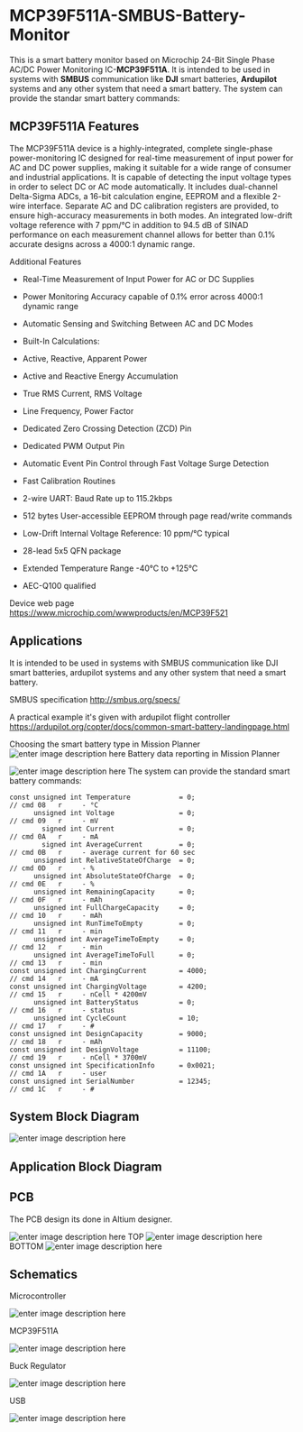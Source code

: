 # MCP39F511A-SMBUS-Battery-Monitor

This is a smart battery monitor based on Microchip 24-Bit Single Phase AC/DC Power Monitoring IC-**MCP39F511A**.
It is intended to be used in systems with **SMBUS** communication like **DJI** smart batteries, **Ardupilot** systems and any other system that need a smart battery.
The system can provide the standar smart battery commands:


## MCP39F511A Features


The MCP39F511A device is a highly-integrated, complete single-phase power-monitoring IC designed for real-time measurement of input power for AC and DC power supplies, making it suitable for a wide range of consumer and industrial applications. It is capable of detecting the input voltage types in order to select DC or AC mode automatically. It includes dual-channel Delta-Sigma ADCs, a 16-bit calculation engine, EEPROM and a flexible 2-wire interface. Separate AC and DC calibration registers are provided, to ensure high-accuracy measurements in both modes. An integrated low-drift voltage reference with 7 ppm/°C in addition to 94.5 dB of SINAD performance on each measurement channel allows for better than 0.1% accurate designs across a 4000:1 dynamic range.

Additional Features

-   Real-Time Measurement of Input Power for AC or DC Supplies
-   Power Monitoring Accuracy capable of 0.1% error across 4000:1 dynamic range
-   Automatic Sensing and Switching Between AC and DC Modes
-   Built-In Calculations:

-   Active, Reactive, Apparent Power
-   Active and Reactive Energy Accumulation
-   True RMS Current, RMS Voltage
-   Line Frequency, Power Factor

-   Dedicated Zero Crossing Detection (ZCD) Pin
-   Dedicated PWM Output Pin
-   Automatic Event Pin Control through Fast Voltage Surge Detection
-   Fast Calibration Routines
-   2-wire UART: Baud Rate up to 115.2kbps
-   512 bytes User-accessible EEPROM through page read/write commands
-   Low-Drift Internal Voltage Reference: 10 ppm/°C typical
-   28-lead 5x5 QFN package
-   Extended Temperature Range -40°C to +125°C
-   AEC-Q100 qualified

Device web page https://www.microchip.com/wwwproducts/en/MCP39F521

## Applications

   It is intended to be used in systems with SMBUS communication like DJI smart batteries, ardupilot systems and any other system that need a smart battery.
   
SMBUS specification http://smbus.org/specs/

A practical example it's given with ardupilot flight controller https://ardupilot.org/copter/docs/common-smart-battery-landingpage.html

Choosing the smart battery type in Mission Planner 
![enter image description here](https://lh3.googleusercontent.com/Nz-Pm1pWJTOUIaxA-z57OdngeumQ3byctwtXQpXhdJjJvFH2G75ZisiXTt_YqtdU_KT-H7r8BxtbJXsmjkfiC7dk_nBpC6IXZzAnMZEXXUMdKEmUa3rm-YRL7fMDNnnFpL4B_h-DdeFJD3oupeDf4Xo9g6Dn9DS2gAJ0pONZQpTh-VDq5p-k_-YIqCLixPxyzsFc_1xiJCDfkdUAY84rwKvuFDElOazsuFaVKV0OYDmp81ejp-FZe_ThhOaoDbhUK3veCs--ZQ04HXqB6wcP_gjUEn03-y1hBO-J8jzdc3NW5SWLbFloRVrCuE_Z4dpi4lbXtnajVtCz--DkNRfJn35n_iG8OE6iFba7EjcfYEl6NRTXY2O11-NxNzWuyFSxKlbdTLcmpHaBDyAThOB1OaTAIUaLeAW-yXNobNUMilDSiB7Rc8qEFtWbEncP-JZ5lQuWVdd9xRi5KGi0K-ZaL8leC5z2iDeEBrMUa4RmStFe_cKMEo2vfOeeFzlenm7YsotuGxmqYq859y3Np_nV0buwtyf7UizVAZ8er6XtD1JjNKFOalG4K1F4rl6ZHhaMYLripbNF4uViVaMyafElcr7H9fH7AwB1MeJp1bWUgWmZWsb3DcUdldw8J3FPW6YNFXn1ap8luLlEaPn9geQMB6E0DqHzDcmETp9U2jmAye3svp2CE77IcOm-HygEWqvwdtamlR5GBlN8k-47oyUWkofI=w1836-h530-no?authuser=0)
Battery data reporting in Mission Planner

![enter image description here](https://lh3.googleusercontent.com/hcL6z32l4YAc2mXp1lRe-uz-v7Su1y8u6KC85UWVEVa2h-mTP8tP8_Yr1OnQzo8a2IyKg1VMdzUMCdkijQlNhCU0yPWmhL33xeFpH7a7uBdMMz_tRICi-dvyxnP0DDylh35PQnCFl60mTG2XjByv4Qli2t6q900__D6xdWrOWyZQZdKO7zM_tFJhuQe06LKGHuJatR3tXRFOFjUtTWwS1DIstCho5Xoz_FHmOcj1dVUWz1azOfiUONmOsL_i_5rTZ7WTMRXeH9sP3GqeXYw1sPjtdb9DBtcg-om1B6oxMkscEvvuzQSTrLD-NZQRyu-2-7NognPl_X5dV5sD_S0Jai_J_aSO8NOHEJVnFFphHFaoQKyY15fqkSwAvkb8-c8YipZhLy75yid7pzNplYG0E-p7USjREm0Al7NKdbD5wIMpE1cv0AgFisqb7SkHwfYYluO2STIA-kzLQgiWZRKRG38QT0zo8B5esi76KOeh-uHfz7SQ7MU0d5Ln2dgTNY0b-8BjsTX0TIBBSyPbv4L0qBYSE3ME6PcoJj6SK71nKDl83wb6lgiEU1xNynSRFNRW7vpk_mDQLEjSemAyzN6C3FQizCwogOTMK9zaPpyH_K0KxfNqvc5UT8P0spnnQJPfTamQe6bQoc1ysl-6Wmv5NA-OSXF4PPYKZTu6CdivQMBtUmi3RDi1pf2AEfixdiAprrH7trKxJpnbQ4srLOLTSRKQ=w1834-h1268-no?authuser=0)
The system can provide the standard smart battery commands:

    const unsigned int Temperature            = 0;                            // cmd 08   r     - °C
          unsigned int Voltage                = 0;                            // cmd 09   r     - mV
            signed int Current                = 0;                            // cmd 0A   r     - mA
            signed int AverageCurrent         = 0;                            // cmd 0B   r     - average current for 60 sec
          unsigned int RelativeStateOfCharge  = 0;                            // cmd 0D   r     - %
          unsigned int AbsoluteStateOfCharge  = 0;                            // cmd 0E   r     - %
          unsigned int RemainingCapacity      = 0;                            // cmd 0F   r     - mAh
          unsigned int FullChargeCapacity     = 0;                            // cmd 10   r     - mAh
          unsigned int RunTimeToEmpty         = 0;                            // cmd 11   r     - min
          unsigned int AverageTimeToEmpty     = 0;                            // cmd 12   r     - min
          unsigned int AverageTimeToFull      = 0;                            // cmd 13   r     - min
    const unsigned int ChargingCurrent        = 4000;                         // cmd 14   r     - mA
    const unsigned int ChargingVoltage        = 4200;                        // cmd 15   r     - nCell * 4200mV
          unsigned int BatteryStatus          = 0;                            // cmd 16   r     - status
          unsigned int CycleCount             = 10;                           // cmd 17   r     - #
    const unsigned int DesignCapacity         = 9000;                         // cmd 18   r     - mAh
    const unsigned int DesignVoltage          = 11100;                        // cmd 19   r     - nCell * 3700mV
    const unsigned int SpecificationInfo      = 0x0021;                       // cmd 1A   r     - user
    const unsigned int SerialNumber           = 12345;                        // cmd 1C   r     - #

## System Block Diagram 
![enter image description here](https://lh3.googleusercontent.com/nfrRgmDpWArEZyKCqp56XCvQEb8YLTjk311lAF-9KTVOoLHCybbQCt4Gp0QiAcUMQO0m9Y9CEkIWEDdodZbueM5s8twYw3EhHnEBz-cypKiFNXePmYkJRBnyDVswa_BuvIPQL80JcJxGzYxEFiw6Pn0vBqQOgOznodHR9tf3NdyQh5yWdnjKgCETpPf-ctZdyVy7ImQgH4NyK7Jt69VEJ9luRyIH2Qoq0eo6IrZcFbj3fqAhQCt4UN2x6pTz7BEZ7KgKfrW_vacdC8l-r5AkF_2ivZwJXE7i0ARP2ga5neRCIa2m1I07tp6uyfrv7z9X0wdQDZM7CJM70GdfZl6WFoFxzvCSf_SCvJahmNEUlSQoO6n22N0XUNu4vmhxn-30Dr00B_xZ0gqaAwcFRs2rczKQbU15Z3tDJKognfqB1A9r-wMcASAMEbRgdg3rNH1FMsZl2HDjMhtaW4W-IJd5-Obj3osu6AcYGn68IH3UyQYj3-24yCvnnAA07AHNfiMxxelSVnPaw-AzV2jzvkqdmtLrpSpmwddrMVBxRcrY2FA3zZBi8LdEhlRhW5o_JE4_L6Y_XjObBQv2D70YOpnCLrbp7rvi5vDD1jXDJksEqsMuZtHWvimPGflz341RZ2a5Q1n3xbqI87AmG2Lsxtv-7pDxe2fKZk7m0JzykRWY_JDa0Fw9or5dWU1lTQEyOyHnEAat772VmuGpi53au52L_RsM=w1055-h808-no?authuser=0)

## Application Block Diagram 



## PCB

The PCB design its done in Altium designer.

![enter image description here](https://lh3.googleusercontent.com/Inny6Rmvvf0m7qI5NzU4f-6bc4WiuC_tW0TJT-wi3_VeKG1nn7TIgDNy4kCZNQuXjgsIBpZeTB_FxmBoI4RloEczqI8ZF5iHU1IWLeGLQN7i9x_bajdC9R54vAHWiUMYzg8N9qbkvoBzFDQcEqKUZttaTfVJN2GFjP1ZiV5KQ7LautGzyS0qeRmKqKJtJkxkT5-gsmcvmUxoEw0tm6syPitnR0MN0PGUP9r01ozemO-JS6V6NV_FJS0d-4Kz3zjmrA6jkpK5ReXr_uGfcAGlGXRt02loo2mbVI_ZL4kHQwP3eAOnxz6EOzmyDwtW6bjm6NvaRXlJ3rKsoIOJhGolH0s4-Z-uZc89oMOy0ck9Oz4TPrPP_MiNWRMcF16M-2ZuLLysi8o4kbqnHw40vNUrgjQHTQTQ_da0aB5saOhglsN-ifu0dg5DnDTJ6dvyasGPixPBfU0bLjVa61xWQhEhq2Fblyqid-zV5QNJ60OX27c6_8idUUEDptB7be9dfE62gTG0GF8BapZfAtnQBvwR9lGLIXwRi9pvq4yVGH21567V4AE5vw07MAIErqIsrVUcWSUDtueVocSwyizqIX5hYU2luGurq2PiK7ayoGM5L-IKYEmEu0vQBjFs7kELH6Rml59u3bKCyTOD9WKHzUJ4dlIfc0j48A6MQ0Iw3NENY5PAz7mirUMMpPSLrKI5LZB6qpvQXv-0Q6Syn04t4otKG7Z7=w1176-h850-no?authuser=0)
TOP
![enter image description here](https://lh3.googleusercontent.com/0sR9tUNKSVFZ6ngiYEknXE-KwPa7t5PO1uAQQ_g4ya1COkfoZOUy0oj9Js52t1xWhz2JlhvSx76p3RtglKbGnLkOzIt9pv1MPGV5Sxdj8ryAw51JZnaTyrq91bXKyyIfq2Vq7k-_8rFRcX5o0eIySgb4kRB_VlrbDvTnj-8xJ5zTTyW8rrqgl9GSxv1urxdUn-I_fg64qsgv1Sfoakg4y-vUiON9J4Gc8i1RsK75fjf_lc8nJtbX_lxdqmw2s2HDFys-jbpBDwfSzt3Z6XyVjGvqqiSYgrNp9Pt4FYDQDMLRxmLuCcQi7piRM-tGrdP2lefcoJxhz1gbRHrxdan3rSVsXHlCxucOXOLNjBoY9zJRqgWjYWKRm0gVOu4Tc3VgzCe99qazKBEsE0MHOvvQvP7oYFsplXRfRddjTs0aNSwyK9Lgl-W60Xeey_xyr5JUM6A7QJc5QbhUCxaDCPgB9_Ertab9Cb_sGdz1uXuKHu1L4wNiFVXbqhgbUvmlw5LsnTnLnT7vytRMTtdHi6aEkxmndAlLbTQ9H0cNnrnbpBNgTXz8Or9psKIR4NS1KITmzkdPrevvzd4RhDdAe7073JrpFBXhIbN1CyZ7O95SMAapovqWK0KeSTW4G_I1wW1bmSzPG_bIP2SE10cQsAgCM4BiVJYsTgiDm7wfHF0GOCfiDjttPuf9CsdA2fxgVI1oc1zswRgp59O-00uM6rDWpwVS=w1918-h937-no?authuser=0)
BOTTOM
![enter image description here](https://lh3.googleusercontent.com/rPR1jMwrJ2FJ34PbIamnCQ8-TPfeDdgksoXUgEFM9N8Z4wVGwKos3V2guCtpA-zUaferPNvGgB86Hb7ek1Z0SlTtT05s_ZU7YeKQvc_JTx-5m26-6OzR4qa0dT-AjNoxIqeIUtzb-AaNCtleHNBelAL5BRQ6UEw5eMZDgkz3He_v-_PBoI_h6sKH4izuwBofXf69GKJzJzbUBwjKVEuZfrHIk_ZVW0S9TtgYAitPvASqvV4MqvVqKw7pTYErn4JEfpdK7ykFOWSgUcLWRRoDKDtKFwoAQjHxntq_P6783kVtnDwRAiT93_qt91tH7AyhaaK-38fOPRLQUJVnrUqkipA9xwIHdyCWz7Rt6e5YknqrWHCuiXsYi3f_AHSDx8wd86lKlHUTTEKjYW6KfO7yG5RCnFaCLioicc4J1AsBQ0juU58NbK36MBBQ9KG41-2WRk1PLKxU60ct7Iwe-s1KFMT3Ngzak5NtZQ31FriVmfsf52eoBBRGu7we4xRk3QrTyHFt13FySNwyCRAPXgpSUfZtm450nAbYbq_8sOQ_ccbKzFwzgJuKQqXhel4UCpRDEQlht7-Blf93ex0187YSKkbOAJ5kAp0kbFOeYn9ITF1kcpZL9H6YmtXSr4rR_VcT3zI5oGp4ag0itBFo6-Vl1kX_znmLpBHDXUOlcnY6Ymv4Xlth9WUJUXwaPU6o3muWVlhkwsSkzLH7p-ROczdZqT4S=w1918-h934-no?authuser=0)

## Schematics
Microcontroller

![enter image description here](https://lh3.googleusercontent.com/mSzP7UsCJ-I1wtHEh31xxDW4gVl6GFHgebOBKciEZVFpPPXRAUbkpExHZWhTk8EMTdNuoJgXLgYo6xoNQa0jmwH8--gCtyMGX1775qpx-YiO80Rn3pq7rpd_Ckj_UxwUKTF-6f2mpWWj86FpqvNTYPcsQeqf7HOXHYqJ6jPhNUhK5_n0lqXcrEL82m1dIYZ3g5nmws4L2BrYNKWv5veKXrUbyfuvi8cFwaaFVTtWIjIbYvMqveechPfYSm7bxTQljnWBcOfhsUhQckiqrI4nzsyLbzXMmKL_G7vGiIhNlCeZ5SNlEE3SQXjweIunII8sl9ORiMssU9KEW7p_qqqQ5Ap-8xpteJxnnA_gTb8Tm7z36rreaXDSbKTRDatWzDGvvDgZ0ixW3rBv889DtG2e-qq8ydhrsf9QSUcvVN9Q9gUtmRky2MhTq-Nsr0i5hs_Yk-KB17zMpO8xDb2WTGK3cj-oFsc4tgJ8scdM8g1QGGGM9p-UUdbet_nvV5skuFMTF4US3bM6--IkLced9AozEVEbt1bDB_7kWYXwSwlM9HmU2cbbElPsIJKNOfZIIUw3jJnJBN6XGrWKxR4qKbnGUM4LYg4l7H-_96HjXq2KPoc1cF8mTKakyijfJ8nsMnl0rMCR8fT6lBwB1I6EQOemr3ryUqRmf4QeZAlUWiR0Dv5A4024yEGmfg8FLKwekpzM6cp5EnETyo0YdRn7gbTxj2y-=w1918-h1373-no?authuser=0)

MCP39F511A

![enter image description here](https://lh3.googleusercontent.com/71c8oBwLsAw3XT1_llCBbGCrN1vHdI6WyFuoPbn-n6hjH4qT6ILGn9BV-Au-fF9diRwI35YrsSBMYYvXuIxJgCC8dq43H4qciqMhepObRPCbxDSPZNHNLKcdOsivBCWZ0nG9gf40MIak2imfClUkM-1lAOGv8q2kXlkWNcYT_9cK0_JBJezKHLTUZyWRXvWmj_GTYzRdhcB-7upScwjt-Cgn2_lq-30iSD-xc46xCy00rQa3NFlVAeiphWEmKYKFq_3n-J61pa7MVzj3k8YzO6PjLSBoVjQ9ITV6VsQNxZsNsCtMvnliIOlXgcZwrRxlWmCr7GJOpSWHdtXbt1DwoTEmSN07sRXPHRipHww3QuwUI2OVgqg48d1AR1XkS9K1QRGg_n89-5XNI71qq2tyObMF3vlkMjVZt4IJzF_NuIC7agfyMP3VLMQvl6t0hu7pivF0fTANVHaYl34Acv1pf2P46zFLfE6erxrGnU7KG8AMShHlOwfxwMEvuxMBNqr9GUptMglyUfso5aW2tKJTxKbCnWglpo5hWDPfntF-XsjKTm-uvZtKE3X368FnIy-BBqodXNUO82dy5mtRKHHZeX0nlatHaKzOQRUM53l-jezDoN1JD7vCpEtO39NSbXP2y5H3IvFKXBQkiQXDRz-nvqQ-G6-py0AQPdNsMaxTf2tt_n16cSutcxG8LF806FfZQ2WWerKyLc2Qv5gx9u1LsFcV=w1918-h1375-no?authuser=0)

Buck Regulator

![enter image description here](https://lh3.googleusercontent.com/lH8DM5jS4BXGPEp0QIvl26y2gZUje-eEBmMFG8CgeBm88_XuwIzL-nIn7Gzsk-F6_3RBXAXVbVVLbWe3M0-JQ1BdU9TyxjmjfL7ouXD6EZh3PTCLSpRD4SpUnLubJn2u5UFkBQPxGRd4mHOuOe0I-SMRLkcGwbTQx7JeMcj6HI6uWe2hhgKdwzlb4ZSsjaAH2jKcWKFHg8duhxxWUrfSd5dum8F7tMCakaaQSLnyczTRqoNIsGYgxojjsBp7BFj_VeJpw3JZBbaaPCeihrL5S3xCfkaxIyGe08TzWx3EEjhG7FW1FLJmr9Ayr-OV5Fl8F6z2SU5kG_eNeRAiyMf_FPv5aBRngazhM0BQnRpC3el_d3ZPkE1DZqyhXskKWwk8jqUiXqqCyFKVgr1BINSTK7KfiF23YZGbxTf4LuCpt_VnXesbdqQZDRFWpvFLtrqGoSP8EvE_4TAJbFORl3Kzdx0A4oZXLPzyMV5JDtMLcg9ag3Qqr-ECv7hlRNBGVuV42fKtwQ4q-_cLXWOjMEScJRHoXlHfdib-PlEyDVSyh86sNp5klbdLpo_wbn51mfRyKXPRjRacf0HXZF9ZZZgklYh71Ti3fwV1AO2v2K5C3OCx_IeK_i5rXSeKyxZeASdsi3wcuJLmwd3sgTeWf3tpjCGRsRlOhAzE_cNX8JTzl2eNZWhW1UIirmRRq81OogelB5itpxNGomD7Enyjb3BRTHmV=w1918-h1373-no?authuser=0)

USB

![enter image description here](https://lh3.googleusercontent.com/ugu8F4XXiFtFv5B0ALNKV4AjYkGEJDQxnEPIVAB0IsprMNA4bGxa1g-pOeKcoQztqXcbMCoYrcgxmJZqSji_EtLFSNfn1Bbnv96xwVFSP9xakOV6b0vIyeb1npgRJmGsWR6SgTpbmoTHSKTMxT4hAUYHWya9XVHJb8NqZIDUkJy6oa9ScGLJoziDOJlT1syguJFHdOJMiiPkWxuEd_af0_WSnyU9-Z9D0YnTI9qbsKl-JAEVSunWlAXibp1-dYfGOpXOuqWNull_p-MoKvId3YQXJWtq4OE1493BlUKCaNpf_M3UfTW73HIpTXXD6uZb43fgnq0K6CUabj2KODzuCSUy7_2eR2ZpHd0cNAR2TDv4WqPLkUnM1fBgBL3Zg4cNMH2syaOHL1zwgZ1u9Oi8J2ammR1brc1HWfQhU9y2Clff8gIiPVubssk_tmGhLzvLVCVbPj0LCkr1D6mh-9VR2UheYG4p9vu2WWyMR34R_YJAUPohIR4Mt-S46-0GPnNe7lm-hMs8NM5XxooNLzIbh41qKblt9CJX-yuJb6SL7mdHNvR_JRl6TlpXQPX7j2z_WL18WaqWT_oHhTxYXmEq1weUYWcAoHKJqQtJSYLQEgEgQ99gUdzW7mas8GG8-E8mO0N_DkXJwtGC--JhS-BC1S4H5LPwzDmqGQGuOPajXpKAWramIGpH4J4xuPqzjMyIwZL6JvVP3S_NpeSWBE9gzOdJ=w1918-h1370-no?authuser=0)
